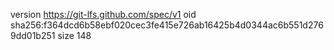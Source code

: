 version https://git-lfs.github.com/spec/v1
oid sha256:f364dcd6b58ebf020cec3fe415e726ab16425b4d0344ac6b551d2769dd01b251
size 148
